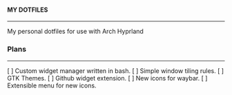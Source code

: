 #### MY DOTFILES
---
My personal dotfiles for use with Arch Hyprland

### Plans
---
[ ] Custom widget manager written in bash. 
    [ ] Simple window tiling rules. 
[ ] GTK Themes.
[ ] Github widget extension. 
[ ] New icons for waybar.
[ ] Extensible menu for new icons. 
